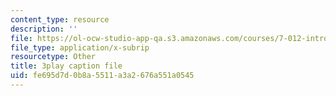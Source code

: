 ```yaml
---
content_type: resource
description: ''
file: https://ol-ocw-studio-app-qa.s3.amazonaws.com/courses/7-012-introduction-to-biology-fall-2004/fe695d7d0b8a5511a3a2676a551a0545_9WwJr2yrv2I.vtt
file_type: application/x-subrip
resourcetype: Other
title: 3play caption file
uid: fe695d7d-0b8a-5511-a3a2-676a551a0545
---
```

